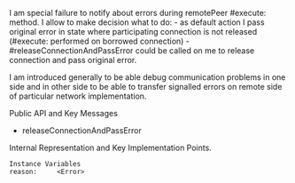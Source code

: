 I am special failure to notify about errors during remotePeer #execute: method. I allow to make decision what to do: 
	- as default action I pass original error in state where participating connection is  not released (#execute: performed on borrowed connection)
	- #releaseConnectionAndPassError could be called on me to release connection and pass original error.
	
I am introduced generally to be able debug communication problems in one side and in other side to be able to transfer signalled errors on remote side of particular network implementation.

Public API and Key Messages

- releaseConnectionAndPassError 
 
Internal Representation and Key Implementation Points.

    Instance Variables
	reason:		<Error>